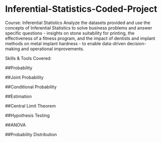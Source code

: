 # Inferential-Statistics-Coded-Project

Course: Inferential Statistics
Analyze the datasets provided and use the concepts of Inferential Statistics to solve business problems and answer specific questions - insights on stone suitability for printing, the effectiveness of a fitness program, and the impact of dentists and implant methods on metal implant hardness - to enable data-driven decision-making and operational improvements.

Skills & Tools Covered:


##Probability

##Joint Probability

##Conditional Probability

##Estimation

##Central Limit Theorem

##Hypothesis Testing

##ANOVA

##Probability Distribution
  
